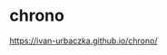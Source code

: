 # chrono
https://ivan-urbaczka.github.io/chrono/

<a href="http://zupimages.net/viewer.php?id=19/02/40d3.png"><img src="https://zupimages.net/up/19/02/40d3.png" alt="" /></a>
